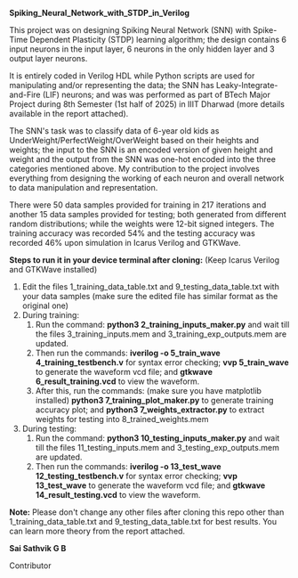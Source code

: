 **Spiking_Neural_Network_with_STDP_in_Verilog**

This project was on designing Spiking Neural Network (SNN) with Spike-Time Dependent Plasticity (STDP) learning algorithm; the design contains 6 input neurons in the input layer, 6 neurons in the only hidden layer and 3 output layer neurons.

It is entirely coded in Verilog HDL while Python scripts are used for manipulating and/or representing the data; the SNN has Leaky-Integrate-and-Fire (LIF) neurons; and was was performed as part of BTech Major Project during 8th Semester (1st half of 2025) in IIIT Dharwad (more details available in the report attached).

The SNN's task was to classify data of 6-year old kids as UnderWeight/PerfectWeight/OverWeight based on their heights and weights; the input to the SNN is an encoded version of given height and weight and the output from the SNN was one-hot encoded into the three categories mentioned above. My contribution to the project involves everything from designing the working of each neuron and overall network to data manipulation and representation.

There were 50 data samples provided for training in 217 iterations and another 15 data samples provided for testing; both generated from different random distributions; while the weights were 12-bit signed integers. The training accuracy was recorded 54% and the testing accuracy was recorded 46% upon simulation in Icarus Verilog and GTKWave.

**Steps to run it in your device terminal after cloning:**
(Keep Icarus Verilog and GTKWave installed)

1) Edit the files 1_training_data_table.txt and 9_testing_data_table.txt with your data samples (make sure the edited file has similar format as the original one)
2) During training:
   1) Run the command: **python3 2_training_inputs_maker.py** and wait till the files 3_training_inputs.mem and 3_training_exp_outputs.mem are updated.
   2) Then run the commands:
      **iverilog -o 5_train_wave 4_training_testbench.v** for syntax error checking;
      **vvp 5_train_wave** to generate the waveform vcd file; and
      **gtkwave 6_result_training.vcd** to view the waveform.
   3) After this, run the commands: (make sure you have matplotlib installed)
      **python3 7_training_plot_maker.py** to generate training accuracy plot; and
      **python3 7_weights_extractor.py** to extract weights for testing into 8_trained_weights.mem
3) During testing:
   1) Run the command: **python3 10_testing_inputs_maker.py** and wait till the files 11_testing_inputs.mem and 3_testing_exp_outputs.mem are updated.
   2) Then run the commands:
      **iverilog -o 13_test_wave 12_testing_testbench.v** for syntax error checking;
      **vvp 13_test_wave** to generate the waveform vcd file; and
      **gtkwave 14_result_testing.vcd** to view the waveform.

**Note:** Please don't change any other files after cloning this repo other than 1_training_data_table.txt and 9_testing_data_table.txt for best results. You can learn more theory from the report attached.

**Sai Sathvik G B**

Contributor
